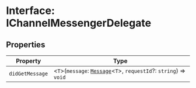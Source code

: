 # Interface: IChannelMessengerDelegate

## Properties

| Property | Type |
| ------ | ------ |
| `didGetMessage` | <`T`\>(`message`: [`Message`](../../Message.types/type-aliases/Message.md)<`T`\>, `requestId`?: `string`) => `void` |
